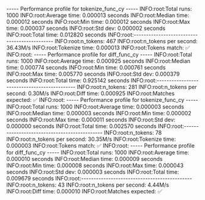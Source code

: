 ----- Performance profile for tokenize_func_cy -----
INFO:root:Total runs: 1000
INFO:root:Average time: 0.000013 seconds
INFO:root:Median time: 0.000012 seconds
INFO:root:Min time: 0.000012 seconds
INFO:root:Max time: 0.000037 seconds
INFO:root:Std dev: 0.000002 seconds
INFO:root:Total time: 0.012820 seconds
INFO:root:---------------------------------------------
INFO:root:n_tokens: 467
INFO:root:n_tokens per second: 36.43M/s
INFO:root:Tokenize time: 0.000013
INFO:root:Tokens match: ✅
INFO:root:
----- Performance profile for diff_func_cy -----
INFO:root:Total runs: 1000
INFO:root:Average time: 0.000925 seconds
INFO:root:Median time: 0.000774 seconds
INFO:root:Min time: 0.000761 seconds
INFO:root:Max time: 0.005770 seconds
INFO:root:Std dev: 0.000379 seconds
INFO:root:Total time: 0.925142 seconds
INFO:root:---------------------------------------------
INFO:root:n_tokens: 281
INFO:root:n_tokens per second: 0.30M/s
INFO:root:Diff time: 0.000925
INFO:root:Matches expected: ✅
INFO:root:
----- Performance profile for tokenize_func_cy -----
INFO:root:Total runs: 1000
INFO:root:Average time: 0.000003 seconds
INFO:root:Median time: 0.000003 seconds
INFO:root:Min time: 0.000002 seconds
INFO:root:Max time: 0.000011 seconds
INFO:root:Std dev: 0.000000 seconds
INFO:root:Total time: 0.002570 seconds
INFO:root:---------------------------------------------
INFO:root:n_tokens: 78
INFO:root:n_tokens per second: 30.35M/s
INFO:root:Tokenize time: 0.000003
INFO:root:Tokens match: ✅
INFO:root:
----- Performance profile for diff_func_cy -----
INFO:root:Total runs: 1000
INFO:root:Average time: 0.000010 seconds
INFO:root:Median time: 0.000009 seconds
INFO:root:Min time: 0.000008 seconds
INFO:root:Max time: 0.000043 seconds
INFO:root:Std dev: 0.000003 seconds
INFO:root:Total time: 0.009679 seconds
INFO:root:---------------------------------------------
INFO:root:n_tokens: 43
INFO:root:n_tokens per second: 4.44M/s
INFO:root:Diff time: 0.000010
INFO:root:Matches expected: ✅